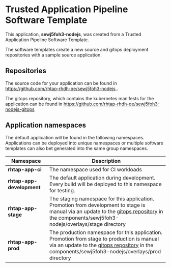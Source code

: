 # Trusted Application Pipeline Software Template

This application, **sewj5foh3-nodejs**, was created from a Trusted Application Pipeline Software Template.

The software templates create a new source and gitops deployment repositories with a sample source application. 

## Repositories

The source code for your application can be found in [https://github.com/rhtap-rhdh-qe/sewj5foh3-nodejs ](https://github.com/rhtap-rhdh-qe/sewj5foh3-nodejs ).
 
The gitops repository, which contains the kubernetes manifests for the application can be found in 
[https://github.com/rhtap-rhdh-qe/sewj5foh3-nodejs-gitops ](https://github.com/rhtap-rhdh-qe/sewj5foh3-nodejs-gitops ) 

## Application namespaces 

The default application will be found in the following namespaces. Applications can be deployed into unique namespaces or multiple software templates can also bet generated into the same group namespaces.  

|  Namespace   |  Description   |  
| -------- | -------- |
| **rhtap-app-ci** | The namespace used for CI workloads |
| **rhtap-app-development** | The default application during development. Every build will be deployed to this namespace for testing. |
| **rhtap-app-stage** | The staging namespace for this application. Promotion from development to stage is manual via an update to the [gitops repository](https://github.com/rhtap-rhdh-qe/sewj5foh3-nodejs-gitops ) in the components/sewj5foh3-nodejs/overlays/stage directory |
| **rhtap-app-prod** | The production namespace for this application. Promotion from stage to production is manual via an update to the [gitops repository](https://github.com/rhtap-rhdh-qe/sewj5foh3-nodejs-gitops ) in the components/sewj5foh3-nodejs/overlays/prod directory |